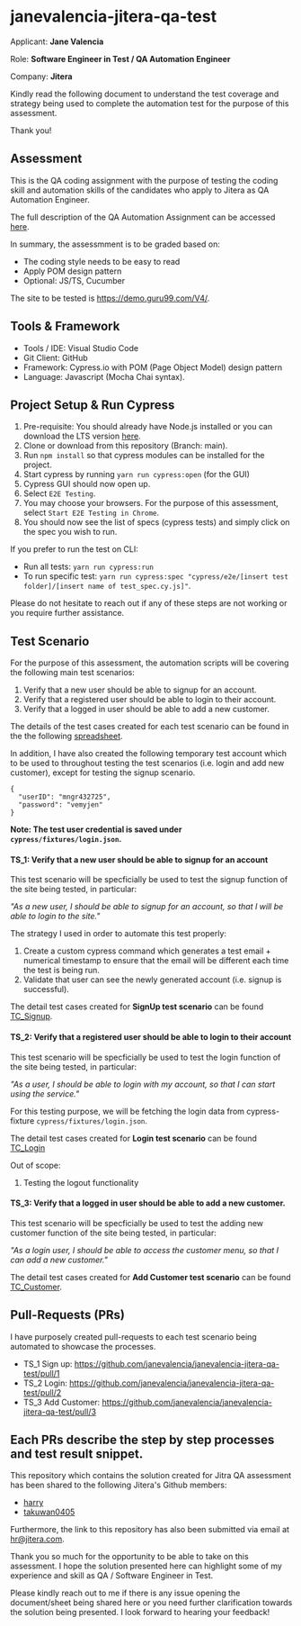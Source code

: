 # janevalencia-jitera-qa-test
Applicant: **Jane Valencia**

Role: **Software Engineer in Test / QA Automation Engineer**

Company: **Jitera**

Kindly read the following document to understand the test coverage and strategy being used to complete the automation test for the purpose of this assessment.

Thank you!

## Assessment
This is the QA coding assignment with the purpose of testing the coding skill and automation skills of the candidates who apply to Jitera as QA Automation Engineer.

The full description of the QA Automation Assignment can be accessed [here](https://iruuzainc.notion.site/QA-Automation-Assignment-76584d8a16f74e28a9b98c2f99bce003).

In summary, the assessmment is to be graded based on:
- The coding style needs to be easy to read
- Apply POM design pattern
- Optional: JS/TS, Cucumber

The site to be tested is https://demo.guru99.com/V4/.

## Tools & Framework
- Tools / IDE: Visual Studio Code
- Git Client: GitHub
- Framework: Cypress.io with POM (Page Object Model) design pattern
- Language: Javascript (Mocha Chai syntax).

## Project Setup & Run Cypress
1. Pre-requisite: You should already have Node.js installed or you can download the LTS version [here](https://nodejs.org/en/download/).
2. Clone or download from this repository (Branch: main).
3. Run `npm install` so that cypress modules can be installed for the project.
4. Start cypress by running `yarn run cypress:open` (for the GUI)
5. Cypress GUI should now open up.
6. Select `E2E Testing`.
7. You may choose your browsers. For the purpose of this assessment, select `Start E2E Testing in Chrome`.
8. You should now see the list of specs (cypress tests) and simply click on the spec you wish to run.

If you prefer to run the test on CLI:
- Run all tests: `yarn run cypress:run`
- To run specific test: `yarn run cypress:spec "cypress/e2e/[insert test folder]/[insert name of test_spec.cy.js]"`.

Please do not hesitate to reach out if any of these steps are not working or you require further assistance.

## Test Scenario
For the purpose of this assessment, the automation scripts will be covering the following main test scenarios:
1. Verify that a new user should be able to signup for an account.
2. Verify that a registered user should be able to login to their account.
3. Verify that a logged in user should be able to add a new customer.

The details of the test cases created for each test scenario can be found in the the following [spreadsheet](https://docs.google.com/spreadsheets/d/1k9tS9BfSCjUXvxL6lgtluAWGVuZh-c5R8s7MlHx0v58/edit#gid=0).

In addition, I have also created the following temporary test account which to be used to throughout testing the test scenarios (i.e. login and add new customer), except for testing the signup scenario.

```
{
  "userID": "mngr432725",
  "password": "vemyjen"
}
```
**Note: The test user credential is saved under `cypress/fixtures/login.json`.**

#### TS_1: Verify that a new user should be able to signup for an account
This test scenario will be specficially be used to test the signup function of the site being tested, in particular:

*"As a new user, I should be able to signup for an account, so that I will be able to login to the site."*

The strategy I used in order to automate this test properly:
1. Create a custom cypress command which generates a test email + numerical timestamp to ensure that the email will be different each time the test is being run.
2. Validate that user can see the newly generated account (i.e. signup is successful).


The detail test cases created for **SignUp test scenario** can be found [TC_Signup](https://docs.google.com/spreadsheets/d/1k9tS9BfSCjUXvxL6lgtluAWGVuZh-c5R8s7MlHx0v58/edit#gid=0).

#### TS_2: Verify that a registered user should be able to login to their account
This test scenario will be specficially be used to test the login function of the site being tested, in particular:

*"As a user, I should be able to login with my account, so that I can start using the service."*

For this testing purpose, we will be fetching the login data from cypress-fixture `cypress/fixtures/login.json`.

The detail test cases created for **Login test scenario** can be found [TC_Login](https://docs.google.com/spreadsheets/d/1k9tS9BfSCjUXvxL6lgtluAWGVuZh-c5R8s7MlHx0v58/edit#gid=738327809)

Out of scope:
1. Testing the logout functionality

#### TS_3: Verify that a logged in user should be able to add a new customer.
This test scenario will be specficially be used to test the adding new customer function of the site being tested, in particular:

*"As a login user, I should be able to access the customer menu, so that I can add a new customer."*

The detail test cases created for **Add Customer test scenario** can be found [TC_Customer](https://docs.google.com/spreadsheets/d/1k9tS9BfSCjUXvxL6lgtluAWGVuZh-c5R8s7MlHx0v58/edit#gid=1731047278).

## Pull-Requests (PRs)
I have purposely created pull-requests to each test scenario being automated to showcase the processes.

- TS_1 Sign up: https://github.com/janevalencia/janevalencia-jitera-qa-test/pull/1
- TS_2 Login: https://github.com/janevalencia/janevalencia-jitera-qa-test/pull/2
- TS_3 Add Customer: https://github.com/janevalencia/janevalencia-jitera-qa-test/pull/3

Each PRs describe the step by step processes and test result snippet.
------

This repository which contains the solution created for Jitra QA assessment has been shared to the following Jitera's Github members:
- [harry](https://github.com/LeVinhGithub)
- [takuwan0405](https://github.com/takuwan0405)

Furthermore, the link to this repository has also been submitted via email at hr@jitera.com.

Thank you so much for the opportunity to be able to take on this assessment. I hope the solution presented here can highlight some of my experience and skill as QA / Software Engineer in Test. 

Please kindly reach out to me if there is any issue opening the document/sheet being shared here or you need further clarification towards the solution being presented. I look forward to hearing your feedback!
